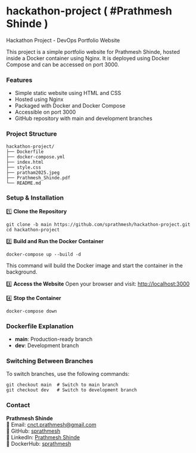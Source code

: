 # hackathon-project ( #Prathmesh Shinde )
Hackathon Project - DevOps Portfolio Website


This project is a simple portfolio website for Prathmesh Shinde, hosted inside a Docker container using Nginx. It is deployed using Docker Compose and can be accessed on port 3000.

### Features
- Simple static website using HTML and CSS
- Hosted using Nginx
- Packaged with Docker and Docker Compose
- Accessible on port 3000
- GitHub repository with main and development branches

### Project Structure
```
hackathon-project/
├── Dockerfile
├── docker-compose.yml
├── index.html
├── style.css
├── pratham2025.jpeg
├── Prathmesh_Shinde.pdf
└── README.md
```

### Setup & Installation

1️⃣ **Clone the Repository**
   ```
   git clone -b main https://github.com/sprathmesh/hackathon-project.git
   cd hackathon-project
   ```

2️⃣ **Build and Run the Docker Container**
   ```
   docker-compose up --build -d
   ```
   This command will build the Docker image and start the container in the background.

3️⃣ **Access the Website**
   Open your browser and visit: 
   [http://localhost:3000](http://localhost:3000) 

4️⃣ **Stop the Container**
   ```
   docker-compose down
   ```

### Dockerfile Explanation
- **main**: Production-ready branch
- **dev**: Development branch

### Switching Between Branches
To switch branches, use the following commands:
```
git checkout main  # Switch to main branch
git checkout dev   # Switch to development branch
```

### Contact
**Prathmesh Shinde**  
📧 Email: cnct.prathmesh@gmail.com  
🔗 GitHub: [sprathmesh](https://github.com/sprathmesh)  
🔗 LinkedIn: [Prathmesh Shinde](https://www.linkedin.com/in/prathmesh-shinde123/)  
🔗 DockerHub: [sprathmesh](https://hub.docker.com/u/sprathmesh)  
